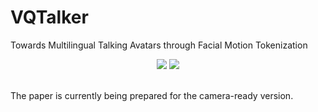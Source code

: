

# VQTalker

Towards Multilingual Talking Avatars through Facial Motion Tokenization


<div align="center">
  <!-- <a href='https://arxiv.org/abs/xxxx' target="_blank"><img src='https://img.shields.io/badge/arXiv-VQTalker-red'></a> -->
  <a href='https://x-lance.github.io/VQTalker/' target="_blank"><img src='https://img.shields.io/badge/Project-VQTalker-green'></a>
  <a href="https://github.com/X-LANCE/VQTalker" target="_blank"><img src="https://img.shields.io/github/stars/X-LANCE/VQTalker"></a>
</div>
<br>

The paper is currently being prepared for the camera-ready version.